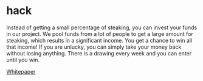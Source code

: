 # hack

Instead of getting a small percentage of steaking, you can invest your funds in our project. 
We pool funds from a lot of people to get a large amount for steaking, which results in a significant income. 
You get a chance to win all that income! 
If you are unlucky, you can simply take your money back without losing anything. 
There is a drawing every week and you can enter until you win.

[Whitepaper](https://github.com/Gain-Game/hack/blob/main/gain_game_explanation.pdf)
